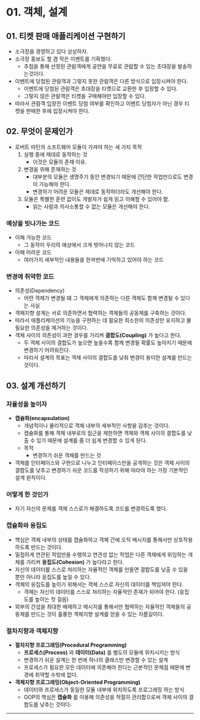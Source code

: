#  01. 객체, 설계

## 01. 티켓 판매 애플리케이션 구현하기
- 소극장을 경영하고 있다 상상하자.
- 소극장 홍보도 할 겸 작은 이벤트를 기획했다.
  - 추첨을 통해 선정된 관람객에게 공연을 무료로 관람할 수 있는 초대장을 발송하는것이다.
- 이벤트에 당첨된 관람객과 그렇지 못한 관람객은 다른 방식으로 입장시켜야 한다.
  - 이벤트에 당첨된 관람객은 초대장을 티켓으로 교환한 후 입장할 수 있다.
  - 그렇지 않은 관람객은 티켓을 구매해야만 입장할 수 있다.
- 따라서 관람객 입장전 이벤트 당첨 여부를 확인하고 이벤트 당첨자가 아닌 경우 티켓을 판매한 후에 입장시켜야 한다.

## 02. 무엇이 문제인가
- 로버트 마틴의 소프트웨어 모듈이 가져야 하는 세 가지 목적
  1. 실행 중에 제데로 동작하는 것
     - 이것은 모듈의 존재 이유.
  2. 변경을 위해 존재하는 것
     - 대부분의 모듈은 생명주기 동안 변경되기 때문에 간단한 작업만으로도 변경이 가능해야 한다.
     - 변경하기 어려운 모듈은 제데로 동작하더라도 개선해야 한다.
  3. 모듈은 특별한 훈련 없이도 개발자가 쉽게 읽고 이해할 수 있어야 함.
     - 읽는 사람과 의사소통할 수 없는 모듈은 개선해야 한다.
### 예상을 빗나가는 코드
- 이해 가능한 코드
  - 그 동작이 우리의 예상에서 크게 벗어나지 않는 코드
- 이해 어려운 코드
  - 여러가지 세부적인 내용들을 한꺼번에 기억하고 있어야 하는 코드 

### 변경에 취약한 코드
- 의존성(Dependency)
  - 어떤 객체가 변경될 떄 그 객체에게 의존하는 다른 객체도 함께 변경될 수 있다는 사실
- 객체지향 설계는 서로 의존하면서 협력하는 객체들의 공동체를 구축하는 것이다.
- 따라서 애플리케이션의 기능을 구현하는 데 필요한 최소한의 의존성만 유지하고 불필요한 의존성을 제거하는 것이다.
- 객체 사이의 의존성이 과한 경우를 가리켜 **결합도(Coupling)** 가 높다고 한다.
  - 두 객체 사이의 결합도가 높으면 높을수록 함께 변경될 확률도 높아지기 때문에 변경하기 어려워진다.
  - 따라서 설계의 목표는 객체 사이의 결합도를 낮춰 변경이 용이한 설계를 만드는 것이다.

## 03. 설계 개선하기
### 자율성을 높이자
- **캡슐화(encapsulation)**
  - 개념적이나 물리적으로 객체 내부의 세부적인 사항을 감추는 것이다.
  - 캡슐화를 통해 객체 내부로의 접근을 제한하면 객체와 객체 사이의 결합도를 낮출 수 있기 때문에 설계를 좀 더 쉽게 변경할 수 있게 된다.
  - 목적
    - 변경하기 쉬운 객체를 만드는 것
- 객체를 인터페이스와 구현으로 나누고 인터페이스만을 공개하는 것은 객체 사이의 결합도를 낮추고 변경하기 쉬운 코드를 작성하기 위해 따라야 하는 가장 기본적인 설계 원칙이다.

### 어떻게 한 것인가
- 자기 자신의 문제를 객체 스스로가 해결하도록 코드를 변경하도록 했다.

### 캡슐화와 응집도
- 핵심은 객체 내부의 상태를 캡슐화하고 객체 간에 오직 메시지를 통해서만 상호작용하도록 만드는 것이다.
- 밀접하게 연관된 작업만을 수행하고 연관성 없는 작업은 다른 객체에게 위임하는 개체를 가리켜 **응집도(Cohesion)** 가 높다라고 한다.
- 자신의 데이터를 스스로 처리하는 자율적인 객체를 만들면 결합도를 낮출 수 있을 뿐만 아니라 응집도를 높일 수 있다.
- 객체의 응집도를 높이기 위해서는 객체 스스로 자신의 데이터를 책임져야 한다.
  - 객체는 자신의 데이터를 스스로 처리하는 자율적인 존재가 되어야 한다. (응집도를 높이는 첫 걸음)
- 외부의 간섭을 최대한 배제하고 메시지를 통해서만 협력하는 자율적인 객체들의 공동체를 만드는 것이 훌륭한 객체지향 설계를 얻을 수 있는 지름길이다.

### 절차지향과 객체지향
- **절차지향 프로그래밍(Procedural Programming)**
  - **프로세스(Process)** 와 **데이터(Data)** 를 별도의 모듈에 위치시키는 방식
  - 변경하기 쉬운 설계는 한 번에 하나의 클래스만 변경할 수 있는 설계
  - 프로세스가 필요한 모든 데이터에 의존해야 한다는 근본적인 문제점 때문에 변경에 취약할 수밖에 없다.
- **객체지향 프로그래밍(Object-Oriented Programming)**
  - 데이터와 프로세스가 동일한 모듈 내부에 위치하도록 프로그래밍 하는 방식
  - OOP의 핵심은 **캡슐화** 를 이용해 의존성을 적절히 관리함으로써 객체 사이의 결합도를 낮추는 것이다.
---
